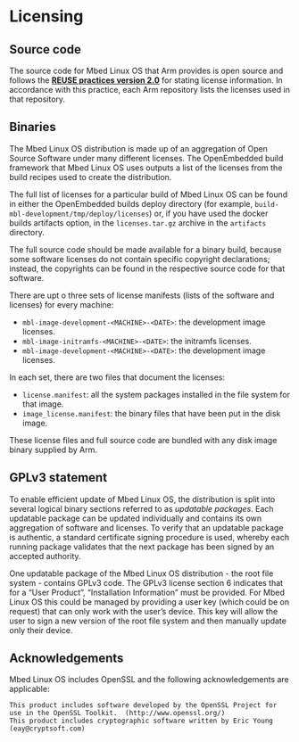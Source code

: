 # Licensing

## Source code

The source code for Mbed Linux OS that Arm provides is open source and follows the [**REUSE practices version 2.0**](https://reuse.software/practices/2.0/) for stating license information. In accordance with this practice, each Arm repository lists the licenses used in that repository.

## Binaries

The Mbed Linux OS distribution is made up of an aggregation of Open Source Software under many different licenses. The OpenEmbedded build framework that Mbed Linux OS uses outputs a list of the licenses from the build recipes used to create the distribution.

The full list of licenses for a particular build of Mbed Linux OS can be found in either the OpenEmbedded builds deploy directory (for example, `build-mbl-development/tmp/deploy/licenses`) or, if you have used the docker builds artifacts option, in the `licenses.tar.gz` archive in the `artifacts` directory.

<span class="notes">The full source code should be made available for a binary build, because some software licenses do not contain specific copyright declarations; instead, the copyrights can be found in the respective source code for that software.</span>

There are upt o three sets of license manifests (lists of the software and licenses) for every machine:

* `mbl-image-development-<MACHINE>-<DATE>`: the development image licenses.
* `mbl-image-initramfs-<MACHINE>-<DATE>`: the initramfs licenses.
* `mbl-image-development-<MACHINE>-<DATE>`: the development image licenses.

In each set, there are two files that document the licenses:

* `license.manifest`: all the system packages installed in the file system for that image.
* `image_license.manifest`: the binary files that have been put in the disk image.

These license files and full source code are bundled with any disk image binary supplied by Arm.

## GPLv3 statement

To enable efficient update of Mbed Linux OS, the distribution is split into several logical binary sections referred to as *updatable packages*. Each updatable package can be updated individually and contains its own aggregation of software and licenses. To verify that an updatable package is authentic, a standard certificate signing procedure is used, whereby each running package validates that the next package has been signed by an accepted authority.

One updatable package of the Mbed Linux OS distribution - the root file system - contains GPLv3 code. The GPLv3 license section 6 indicates that for a “User Product”, “Installation Information” must be provided. For Mbed Linux OS this could be managed by providing a user key (which could be on request) that can only work with the user’s device. This key will allow the user to sign a new version of the root file system and then manually update only their device.

## Acknowledgements

Mbed Linux OS includes OpenSSL and the following acknowledgements are applicable:

    This product includes software developed by the OpenSSL Project for use in the OpenSSL Toolkit.  (http://www.openssl.org/)
    This product includes cryptographic software written by Eric Young (eay@cryptsoft.com)
